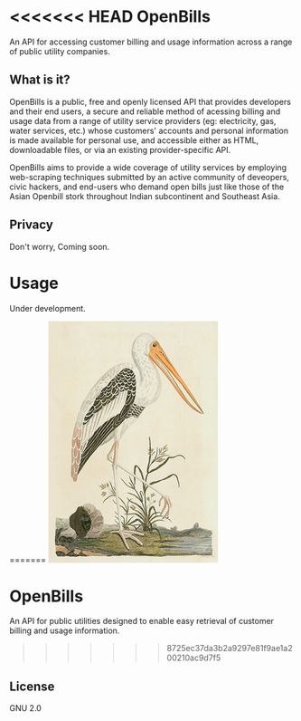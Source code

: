 <<<<<<< HEAD
OpenBills
===

An API for accessing customer billing and usage information across a range of public utility companies.


What is it?
---
OpenBills is a public, free and openly licensed API that provides developers and their end users, a secure and reliable method of acessing billing and usage data from a range of utility service providers (eg: electricity, gas, water services, etc.) whose customers' accounts and personal information is made available for personal use, and accessible either as HTML, downloadable files, or via an existing provider-specific API.

OpenBills aims to provide a wide coverage of utility services by employing web-scraping techniques submitted by an active community of deveopers, civic hackers, and end-users who demand open bills just like those of the Asian Openbill stork throughout Indian subcontinent and Southeast Asia.


Privacy
---

Don't worry, Coming soon.


Usage
===

Under development.

=======
![OpenBills](openbill.png)
# OpenBills
An API for public utilities designed to enable easy retrieval of customer billing and usage information.
>>>>>>> 8725ec37da3b2a9297e81f9ae1a200210ac9d7f5

License
---
GNU 2.0
